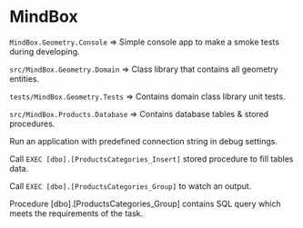 # MindBox

`MindBox.Geometry.Console` => Simple console app to make a smoke tests during developing.

`src/MindBox.Geometry.Domain` => Class library that contains all geometry entities.

`tests/MindBox.Geometry.Tests` => Contains domain class library unit tests.

`src/MindBox.Products.Database` => Contains database tables & stored procedures.

Run an application with predefined connection string in debug settings.

Call `EXEC [dbo].[ProductsCategories_Insert]` stored procedure to fill tables data.

Call `EXEC [dbo].[ProductsCategories_Group]` to watch an output. 

Procedure [dbo].[ProductsCategories_Group] contains SQL query which meets the requirements of the task.

